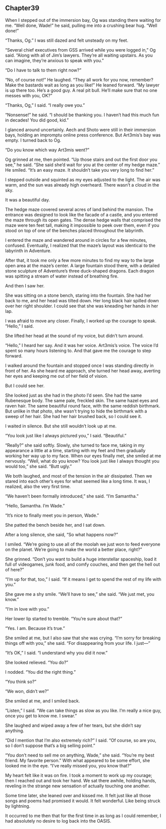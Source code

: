## Chapter39



When I stepped out of the immersion bay, Og was standing there waiting for me. “Well done, Wade!” he said, pulling me into a crushing bear hug. “Well done!”

“Thanks, Og.” I was still dazed and felt unsteady on my feet.

“Several chief executives from GSS arrived while you were logged in,” Og said. “Along with all of Jim’s lawyers. They’re all waiting upstairs. As you can imagine, they’re anxious to speak with you.”

“Do I have to talk to them right now?”

“No, of course not!” He laughed. “They all work for you now, remember? Make the bastards wait as long as you like!” He leaned forward. “My lawyer is up there too. He’s a good guy. A real pit bull. He’ll make sure that no one messes with you, OK?”

“Thanks, Og,” I said. “I really owe you.”

“Nonsense!” he said. “I should be thanking you. I haven’t had this much fun in decades! You did good, kid.”

I glanced around uncertainly. Aech and Shoto were still in their immersion bays, holding an impromptu online press conference. But Art3mis’s bay was empty. I turned back to Og.

“Do you know which way Art3mis went?”

Og grinned at me, then pointed. “Up those stairs and out the first door you see,” he said. “She said she’d wait for you at the center of my hedge maze.” He smiled. “It’s an easy maze. It shouldn’t take you very long to find her.”

I stepped outside and squinted as my eyes adjusted to the light. The air was warm, and the sun was already high overheard. There wasn’t a cloud in the sky.

It was a beautiful day.

The hedge maze covered several acres of land behind the mansion. The entrance was designed to look like the facade of a castle, and you entered the maze through its open gates. The dense hedge walls that comprised the maze were ten feet tall, making it impossible to peek over them, even if you stood on top of one of the benches placed throughout the labyrinth.

I entered the maze and wandered around in circles for a few minutes, confused. Eventually, I realized that the maze’s layout was identical to the labyrinth in Adventure.

After that, it took me only a few more minutes to find my way to the large open area at the maze’s center. A large fountain stood there, with a detailed stone sculpture of Adventure’s three duck-shaped dragons. Each dragon was spitting a stream of water instead of breathing fire.

And then I saw her.

She was sitting on a stone bench, staring into the fountain. She had her back to me, and her head was tilted down. Her long black hair spilled down over her right shoulder. I could see that she was kneading her hands in her lap.

I was afraid to move any closer. Finally, I worked up the courage to speak. “Hello,” I said.

She lifted her head at the sound of my voice, but didn’t turn around.

“Hello,” I heard her say. And it was her voice. Art3mis’s voice. The voice I’d spent so many hours listening to. And that gave me the courage to step forward.

I walked around the fountain and stopped once I was standing directly in front of her. As she heard me approach, she turned her head away, averting her eyes and keeping me out of her field of vision.

But I could see her.

She looked just as she had in the photo I’d seen. She had the same Rubenesque body. The same pale, freckled skin. The same hazel eyes and raven hair. The same beautiful round face, with the same reddish birthmark. But unlike in that photo, she wasn’t trying to hide the birthmark with a sweep of her hair. She had her hair brushed back, so I could see it.

I waited in silence. But she still wouldn’t look up at me.

“You look just like I always pictured you,” I said. “Beautiful.”

“Really?” she said softly. Slowly, she turned to face me, taking in my appearance a little at a time, starting with my feet and then gradually working her way up to my face. When our eyes finally met, she smiled at me nervously. “Well, what do you know? You look just like I always thought you would too,” she said. “Butt ugly.”

We both laughed, and most of the tension in the air dissipated. Then we stared into each other’s eyes for what seemed like a long time. It was, I realized, also the very first time.

“We haven’t been formally introduced,” she said. “I’m Samantha.”

“Hello, Samantha. I’m Wade.”

“It’s nice to finally meet you in person, Wade.”

She patted the bench beside her, and I sat down.

After a long silence, she said, “So what happens now?”

I smiled. “We’re going to use all of the moolah we just won to feed everyone on the planet. We’re going to make the world a better place, right?”

She grinned. “Don’t you want to build a huge interstellar spaceship, load it full of videogames, junk food, and comfy couches, and then get the hell out of here?”

“I’m up for that, too,” I said. “If it means I get to spend the rest of my life with you.”

She gave me a shy smile. “We’ll have to see,” she said. “We just met, you know.”

“I’m in love with you.”

Her lower lip started to tremble. “You’re sure about that?”

“Yes. I am. Because it’s true.”

She smiled at me, but I also saw that she was crying. “I’m sorry for breaking things off with you,” she said. “For disappearing from your life. I just—”

“It’s OK,” I said. “I understand why you did it now.”

She looked relieved. “You do?”

I nodded. “You did the right thing.”

“You think so?”

“We won, didn’t we?”

She smiled at me, and I smiled back.

“Listen,” I said. “We can take things as slow as you like. I’m really a nice guy, once you get to know me. I swear.”

She laughed and wiped away a few of her tears, but she didn’t say anything.

“Did I mention that I’m also extremely rich?” I said. “Of course, so are you, so I don’t suppose that’s a big selling point.”

“You don’t need to sell me on anything, Wade,” she said. “You’re my best friend. My favorite person.” With what appeared to be some effort, she looked me in the eye. “I’ve really missed you, you know that?”

My heart felt like it was on fire. I took a moment to work up my courage; then I reached out and took her hand. We sat there awhile, holding hands, reveling in the strange new sensation of actually touching one another.

Some time later, she leaned over and kissed me. It felt just like all those songs and poems had promised it would. It felt wonderful. Like being struck by lightning.

It occurred to me then that for the first time in as long as I could remember, I had absolutely no desire to log back into the OASIS.





